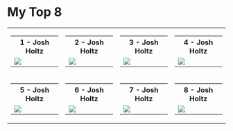 # My Top 8

<table border=0>
  <tr>
    <td>
      <table>
        <tr><th>1 - Josh Holtz</th></tr>
        <tr><td>
          <a href='https://github.com/joshdholtz'>
            <img src='https://github.com/joshdholtz.png?size=140'>
          </a>
        </td></tr>
      </table>
    </td>
    <td>
       <table>
        <tr><th>2 - Josh Holtz</th></tr>
        <tr><td>
          <a href='https://github.com/joshdholtz'>
            <img src='https://github.com/joshdholtz.png?size=140'>
          </a>
        </td></tr>
      </table>
    </td>
    <td>
       <table>
        <tr><th>3 - Josh Holtz</th></tr>
        <tr><td>
          <a href='https://github.com/joshdholtz'>
            <img src='https://github.com/joshdholtz.png?size=140'>
          </a>
        </td></tr>
      </table>
    </td>
    <td>
       <table>
        <tr><th>4 - Josh Holtz</th></tr>
        <tr><td>
          <a href='https://github.com/joshdholtz'>
            <img src='https://github.com/joshdholtz.png?size=140'>
          </a>
        </td></tr>
      </table>
    </td>
  </tr>
    <tr>
    <td>
      <table>
        <tr><th>5 - Josh Holtz</th></tr>
        <tr><td>
          <a href='https://github.com/joshdholtz'>
            <img src='https://github.com/joshdholtz.png?size=140'>
          </a>
        </td></tr>
      </table>
    </td>
    <td>
       <table>
        <tr><th>6 - Josh Holtz</th></tr>
        <tr><td>
          <a href='https://github.com/joshdholtz'>
            <img src='https://github.com/joshdholtz.png?size=140'>
          </a>
        </td></tr>
      </table>
    </td>
    <td>
       <table>
        <tr><th>7 - Josh Holtz</th></tr>
        <tr><td>
          <a href='https://github.com/joshdholtz'>
            <img src='https://github.com/joshdholtz.png?size=140'>
          </a>
        </td></tr>
      </table>
    </td>
    <td>
       <table>
        <tr><th>8 - Josh Holtz</th></tr>
        <tr><td>
          <a href='https://github.com/joshdholtz'>
            <img src='https://github.com/joshdholtz.png?size=140'>
          </a>
        </td></tr>
      </table>
    </td>
  </tr>
</table>
